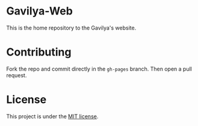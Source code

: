 # Gavilya-Web
This is the home repository to the Gavilya's website.

# Contributing
Fork the repo and commit directly in the `gh-pages` branch. Then open a pull request.

# License
This project is under the [MIT license](https://github.com/Leo-Corporation/Gavilya-Web/blob/main/LICENSE).
